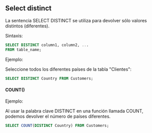 ## Select distinct
La sentencia SELECT DISTINCT se utiliza para devolver sólo valores distintos (diferentes).

Sintaxis:

```sql
SELECT DISTINCT column1, column2, ...
FROM table_name;
```

Ejemplo:

Seleccione todos los diferentes países de la tabla "Clientes":

```sql
SELECT DISTINCT Country FROM Customers;
```

#### COUNT()

Ejemplo:

Al usar la palabra clave DISTINCT en una función llamada COUNT, podemos devolver el número de países diferentes.

```sql
SELECT COUNT(DISTINCT Country) FROM Customers;
```